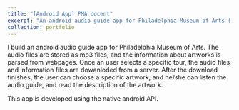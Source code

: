 ```yaml
---
title: "[Android App] PMA docent"
excerpt: "An android audio guide app for Philadelphia Museum of Arts ([PMA] (https://philamuseum.org/))  <br/><img src='/images/2015_pmadocent.png'>"
collection: portfolio
---
```

I build an android audio guide app for Philadelphia Museum of Arts. The audio files are stored as mp3 files, and the information about artworks is parsed from webpages. Once an user selects a specific tour, the audio files and information files are dowanloded from a server. After the download finishes, the user can choose a specific artwork, and he/she can listen the audio guide, and read the description of the artwork.

This app is developed using the native android API. 
